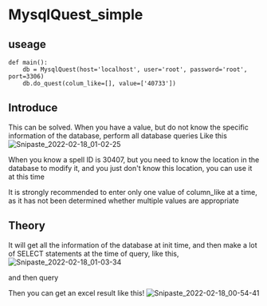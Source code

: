 
# MysqlQuest_simple
## useage  
    def main():
        db = MysqlQuest(host='localhost', user='root', password='root', port=3306)
        db.do_quest(colum_like=[], value=['40733'])

## Introduce
This can be solved. When you have a value, but do not know the specific information of the database, perform all database queries
Like this
![Snipaste_2022-02-18_01-02-25](https://user-images.githubusercontent.com/66716069/154540314-8b7758e8-b771-4081-a095-59d2479a9515.jpg) 

When you know a spell ID is 30407, but you need to know the location in the database to modify it, and you just don't know this location, you can use it at this time

It is strongly recommended to enter only one value of column_like at a time, as it has not been determined whether multiple values are appropriate
## Theory
It will get all the information of the database at init time, and then make a lot of SELECT statements at the time of query, like this, 
![Snipaste_2022-02-18_01-03-34](https://user-images.githubusercontent.com/66716069/154540456-5bae6bae-de7f-4403-89a0-c8ad8010bdd5.jpg)

and then query

Then you can get an excel result like this!
![Snipaste_2022-02-18_00-54-41](https://user-images.githubusercontent.com/66716069/154540477-9b12c15d-9345-4001-b829-3694571ad221.jpg)

